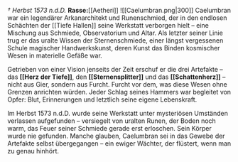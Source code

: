 _† Herbst 1573 n.d.D._ 
**Rasse:**[[Aetheri]]
![[Caelumbran.png|300]]
Caelumbran war ein legendärer Arkanarchitekt und Runenschmied, der in den endlosen Schächten der [[Tiefe Hallen]] seine Werkstatt verborgen hielt – eine Mischung aus Schmiede, Observatorium und Altar. Als letzter seiner Linie trug er das uralte Wissen der Sternenschmiede, einer längst vergessenen Schule magischer Handwerkskunst, deren Kunst das Binden kosmischer Wesen in materielle Gefäße war.

Getrieben von einer Vision jenseits der Zeit erschuf er die drei Artefakte – das **[[Herz der Tiefe]]**, den **[[Sternensplitter]]** und das **[[Schattenherz]]** – nicht aus Gier, sondern aus Furcht. Furcht vor dem, was diese Wesen ohne Grenzen anrichten würden. Jeder Schlag seines Hammers war begleitet von Opfer: Blut, Erinnerungen und letztlich seine eigene Lebenskraft.

Im Herbst 1573 n.d.D. wurde seine Werkstatt unter mysteriösen Umständen verlassen aufgefunden – versiegelt von uralten Runen, der Boden noch warm, das Feuer seiner Schmiede gerade erst erloschen. Sein Körper wurde nie gefunden. Manche glauben, Caelumbran sei in das Gewebe der Artefakte selbst übergegangen – ein ewiger Wächter, der flüstert, wenn man zu genau hinhört.